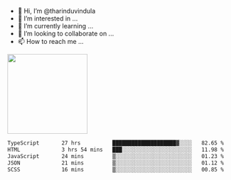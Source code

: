 - 👋 Hi, I’m @tharinduvindula
- 👀 I’m interested in ...
- 🌱 I’m currently learning ...
- 💞️ I’m looking to collaborate on ...
- 📫 How to reach me ...

<!---
tharinduvindula/tharinduvindula is a ✨ special ✨ repository because its `README.md` (this file) appears on your GitHub profile.
You can click the Preview link to take a look at your changes.
--->

<img height="180em" src="https://github-readme-stats.vercel.app/api?username=tharinduvindula&show_icons=true&hide_border=false&&count_private=true&include_all_commits=true" />


<!--START_SECTION:waka-->

```txt
TypeScript       27 hrs          ████████████████████▓░░░░   82.65 %
HTML             3 hrs 54 mins   ███░░░░░░░░░░░░░░░░░░░░░░   11.98 %
JavaScript       24 mins         ▒░░░░░░░░░░░░░░░░░░░░░░░░   01.23 %
JSON             21 mins         ▒░░░░░░░░░░░░░░░░░░░░░░░░   01.12 %
SCSS             16 mins         ▒░░░░░░░░░░░░░░░░░░░░░░░░   00.85 %
```

<!--END_SECTION:waka-->

